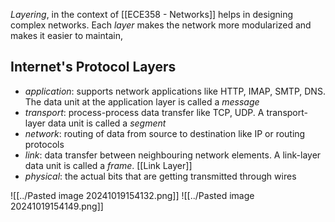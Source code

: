 *Layering*, in the context of [[ECE358 - Networks]] helps in designing complex networks. Each *layer* makes the network more modularized and makes it easier to maintain, 

## Internet's Protocol Layers
- *application*: supports network applications like HTTP, IMAP, SMTP, DNS. The data unit at the application layer is called a *message*
- *transport*: process-process data transfer like TCP, UDP. A transport-layer data unit is called a *segment*
- *network*: routing of data from source to destination like IP or routing protocols
- *link*: data transfer between neighbouring network elements. A link-layer data unit is called a *frame*. [[Link Layer]]
- *physical*: the actual bits that are getting transmitted through wires 

![[../Pasted image 20241019154132.png]]
![[../Pasted image 20241019154149.png]]
